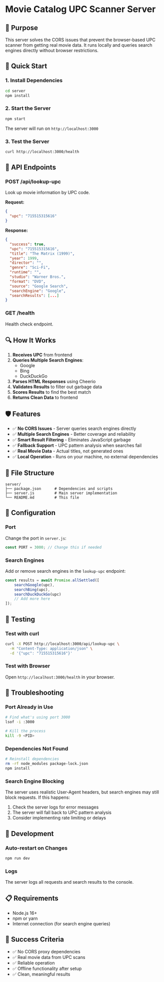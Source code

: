 # Movie Catalog UPC Scanner Server

## 🎯 **Purpose**

This server solves the CORS issues that prevent the browser-based UPC scanner from getting real movie data. It runs locally and queries search engines directly without browser restrictions.

## 🚀 **Quick Start**

### 1. Install Dependencies
```bash
cd server
npm install
```

### 2. Start the Server
```bash
npm start
```

The server will run on `http://localhost:3000`

### 3. Test the Server
```bash
curl http://localhost:3000/health
```

## 📡 **API Endpoints**

### **POST /api/lookup-upc**
Look up movie information by UPC code.

**Request:**
```json
{
  "upc": "715515315616"
}
```

**Response:**
```json
{
  "success": true,
  "upc": "715515315616",
  "title": "The Matrix (1999)",
  "year": 1999,
  "director": "",
  "genre": "Sci-Fi",
  "runtime": "",
  "studio": "Warner Bros.",
  "format": "DVD",
  "source": "Google Search",
  "searchEngine": "Google",
  "searchResults": [...]
}
```

### **GET /health**
Health check endpoint.

## 🔍 **How It Works**

1. **Receives UPC** from frontend
2. **Queries Multiple Search Engines**:
   - Google
   - Bing  
   - DuckDuckGo
3. **Parses HTML Responses** using Cheerio
4. **Validates Results** to filter out garbage data
5. **Scores Results** to find the best match
6. **Returns Clean Data** to frontend

## 🛡️ **Features**

- ✅ **No CORS Issues** - Server queries search engines directly
- ✅ **Multiple Search Engines** - Better coverage and reliability
- ✅ **Smart Result Filtering** - Eliminates JavaScript garbage
- ✅ **Fallback Support** - UPC pattern analysis when searches fail
- ✅ **Real Movie Data** - Actual titles, not generated ones
- ✅ **Local Operation** - Runs on your machine, no external dependencies

## 📁 **File Structure**

```
server/
├── package.json      # Dependencies and scripts
├── server.js         # Main server implementation
└── README.md         # This file
```

## 🔧 **Configuration**

### **Port**
Change the port in `server.js`:
```javascript
const PORT = 3000; // Change this if needed
```

### **Search Engines**
Add or remove search engines in the `lookup-upc` endpoint:
```javascript
const results = await Promise.allSettled([
    searchGoogle(upc),
    searchBing(upc),
    searchDuckDuckGo(upc)
    // Add more here
]);
```

## 🧪 **Testing**

### **Test with curl**
```bash
curl -X POST http://localhost:3000/api/lookup-upc \
  -H "Content-Type: application/json" \
  -d '{"upc": "715515315616"}'
```

### **Test with Browser**
Open `http://localhost:3000/health` in your browser.

## 🚨 **Troubleshooting**

### **Port Already in Use**
```bash
# Find what's using port 3000
lsof -i :3000

# Kill the process
kill -9 <PID>
```

### **Dependencies Not Found**
```bash
# Reinstall dependencies
rm -rf node_modules package-lock.json
npm install
```

### **Search Engine Blocking**
The server uses realistic User-Agent headers, but search engines may still block requests. If this happens:
1. Check the server logs for error messages
2. The server will fall back to UPC pattern analysis
3. Consider implementing rate limiting or delays

## 🔄 **Development**

### **Auto-restart on Changes**
```bash
npm run dev
```

### **Logs**
The server logs all requests and search results to the console.

## 📋 **Requirements**

- Node.js 16+ 
- npm or yarn
- Internet connection (for search engine queries)

## 🎉 **Success Criteria**

- ✅ No CORS proxy dependencies
- ✅ Real movie data from UPC scans
- ✅ Reliable operation
- ✅ Offline functionality after setup
- ✅ Clean, meaningful results
